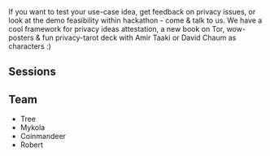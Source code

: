 <script>
    import Sessions from "./sessions.md";
</script>

If you want to test your use-case idea, get feedback on privacy issues, or look at the demo feasibility within hackathon - come & talk to us. We have a cool framework for privacy ideas attestation, a new book on Tor, wow-posters & fun privacy-tarot deck with Amir Taaki or David Chaum as characters :)

## Sessions

<Sessions />

## Team

* Tree
* Mykola
* Coinmandeer
* Robert